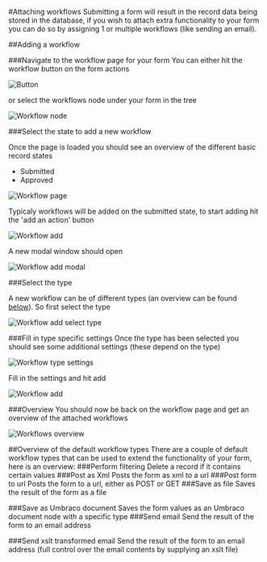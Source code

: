 #Attaching workflows
Submitting a form will result in the record data being stored in the database, if you wish to attach extra functionality to your form you can do so by assigning 1 or multiple workflows (like sending an email).

##Adding a workflow

###Navigate to the workflow page for your form
You can either hit the workflow button on the form actions

![Button](workflowbutton.png)

or select the workflows node under your form in the tree

![Workflow node](Workflownode.png)

###Select the state to add a new workflow

Once the page is loaded you should see an overview of the different basic record states

- Submitted
- Approved

![Workflow page](WorkflowsPage.png)

Typicaly workflows will be added on the submitted state, to start adding hit the 'add an action' button


![Workflow add](WorkflowsPageAdd.png)

A new modal window should open

![Workflow add modal](WorkflowsAddModal.png)

###Select the type

A new workflow can be of different types (an overview can be found [below](#Overviewofthedefaultworkflowtypes)). So first select the type

![Workflow add select type](WorkflowsPageAddSelectType.png)


###Fill in type specific settings
Once the type has been selected you should see some additional settings (these depend on the type)

![Workflow type settings](WorkflowsPageAddTypeSettings.png)

Fill in the settings and hit add

![Workflow add](WorkflowsPageAddAdd.png)

###Overview
You should now be back on the workflow page and get an overview of the attached workflows

![Workflows overview](WorkflowOverview.png)



##Overview of the default workflow types
There are a couple of default workflow types that can be used to extend the functionality of your form, here is an overview:
###Perform filtering
Delete a record if it contains certain values
###Post as Xml
Posts the form as xml to a url
###Post form to url
Posts the form to a url, either as POST or GET
###Save as file
Saves the result of the form as a file

###Save as Umbraco document
Saves the form values as an Umbraco document node with a specific type
###Send email
Send the result of the form to an email address

###Send xslt transformed email
Send the result of the form to an email address (full control over the email contents by supplying an xslt file)
